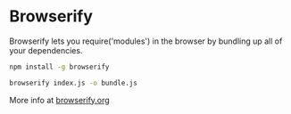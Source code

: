 Browserify
==========

Browserify lets you require('modules') in the browser by bundling up all of your dependencies.

```bash
npm install -g browserify

browserify index.js -o bundle.js
```

More info at [browserify.org](http://browserify.org)
